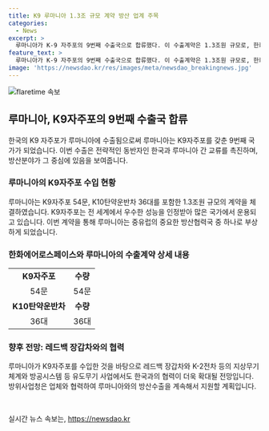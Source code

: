 ```yaml
---
title: K9 루마니아 1.3조 규모 계약 방산 업계 주목
categories:
  - News
excerpt: >
  루마니아가 K-9 자주포의 9번째 수출국으로 합류했다. 이 수출계약은 1.3조원 규모로, 한화에어로스페이스와 루마니아 국방부 간에 체결되었다. K-9 자주포는 전 세계에서 우수한 성능을 인정받으며, 루마니아는 이를 호주, 이집트, 인도, 노르웨이, 에스토니아, 튀르키예, 폴란드, 핀란드에 이어 9번째로 도입한 국가가 되었다. 방위사업청은 향후 레드백 장갑차와 K-2전차 등에서도 루마니아와의 협력이 기대된다고 전했다.
feature_text: >
  루마니아가 K-9 자주포의 9번째 수출국으로 합류했다. 이 수출계약은 1.3조원 규모로, 한화에어로스페이스와 루마니아 국방부 간에 체결되었다. K-9 자주포는 전 세계에서 우수한 성능을 인정받으며, 루마니아는 이를 호주, 이집트, 인도, 노르웨이, 에스토니아, 튀르키예, 폴란드, 핀란드에 이어 9번째로 도입한 국가가 되었다. 방위사업청은 향후 레드백 장갑차와 K-2전차 등에서도 루마니아와의 협력이 기대된다고 전했다.
image: 'https://newsdao.kr/res/images/meta/newsdao_breakingnews.jpg'
---
```


<p><img src="https://newsdao.kr/res/images/meta/newsdao_breakingnews.jpg" alt="flaretime 속보" /></p>

<h2 data-ke-size="size26">루마니아, K9자주포의 9번째 수출국 합류</h2>

<p data-ke-size="size16">한국의 K9 자주포가 루마니아에 수출됨으로써 루마니아는 K9자주포를 갖춘 9번째 국가가 되었습니다. 이번 수출은 전략적인 동반자인 한국과 루마니아 간 교류를 촉진하며, 방산분야가 그 중심에 있음을 보여줍니다.</p>

<h3>루마니아의 K9자주포 수입 현황</h3>

<p data-ke-size="size16">루마니아는 K9자주포 54문, K10탄약운반차 36대를 포함한 1.3조원 규모의 계약을 체결하였습니다. K9자주포는 전 세계에서 우수한 성능을 인정받아 많은 국가에서 운용되고 있습니다. 이번 계약을 통해 루마니아는 중유럽의 중요한 방산협력국 중 하나로 부상하게 되었습니다.</p>

<h3>한화에어로스페이스와 루마니아의 수출계약 상세 내용</h3>

<table>
  <tr>
    <td style="text-align: center; height: 17px;"><b>K9자주포</b></td>
    <td style="text-align: center; height: 17px;"><b>수량</b></td>
  </tr>
  <tr>
    <td style="text-align: center; height: 17px;">54문</td>
    <td style="text-align: center; height: 17px;">54문</td>
  </tr>
  <tr>
    <td style="text-align: center; height: 17px;"><b>K10탄약운반차</b></td>
    <td style="text-align: center; height: 17px;"><b>수량</b></td>
  </tr>
  <tr>
    <td style="text-align: center; height: 17px;">36대</td>
    <td style="text-align: center; height: 17px;">36대</td>
  </tr>
</table>

<h3>향후 전망: 레드백 장갑차와의 협력</h3>

<p data-ke-size="size16">루마니아가 K9자주포를 수입한 것을 바탕으로 레드백 장갑차와 K-2전차 등의 지상무기체계와 방공시스템 등 유도무기 사업에서도 한국과의 협력이 더욱 확대될 전망입니다. 방위사업청은 업체와 협력하여 루마니아와의 방산수출을 계속해서 지원할 계획입니다.</p>

<p data-ke-size="size16">&nbsp;</p>
실시간 뉴스 속보는, <a href="https://newsdao.kr" rel="dofollow">https://newsdao.kr</a>


